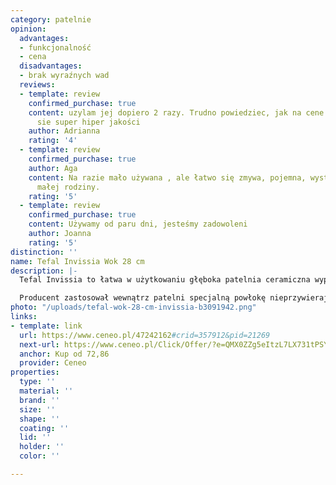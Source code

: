 ```yaml
---
category: patelnie
opinion:
  advantages:
  - funkcjonalność
  - cena
  disadvantages:
  - brak wyraźnych wad
  reviews:
  - template: review
    confirmed_purchase: true
    content: uzylam jej dopiero 2 razy. Trudno powiedziec, jak na cene nie spodziewam
      sie super hiper jakości
    author: Adrianna
    rating: '4'
  - template: review
    confirmed_purchase: true
    author: Aga
    content: Na razie mało używana , ale łatwo się zmywa, pojemna, wystarczy na potrzeby
      małej rodziny.
    rating: '5'
  - template: review
    confirmed_purchase: true
    content: Używamy od paru dni, jesteśmy zadowoleni
    author: Joanna
    rating: '5'
distinction: ''
name: Tefal Invissia Wok 28 cm  
description: |-
  Tefal Invissia to łatwa w użytkowaniu głęboka patelnia ceramiczna wyposażona w szereg praktycznych funkcji. Czyni ona gotowanie łatwym i przyjemnym. Dzięki powłoce nieprzywierającej patelnia jest odporna na zarysowania i odkształcenia. System Thermo-Spot pozwala osiągnąć optymalną temperaturę przygotowywania każdego posiłku.

  Producent zastosował wewnątrz patelni specjalną powłokę nieprzywierającą Powerglide, która na długo zachowuje gładkość. To przekłada się na wydłużenie żywotności naczynia. Patelnia wyposażona jest w innowacyjną funkcję Thermo-Spot umożliwiającą kontrolę temperatury posiłków. Pomaga to otrzymać idealny stopień wysmażenia poszczególnych dań. Dzięki temu naczynia z powodzeniem mogą używać zarówno kuchmistrzowie, jak i osoby bez większego doświadczenia w kuchni. Uchwyt patelni jest bardzo ergonomiczny i został wykonany zgodnie z technologią Soft Touch. Patelnia jest także przystosowana do wszystkich rodzajów kuchenek poza płytą indukcyjną.
photo: "/uploads/tefal-wok-28-cm-invissia-b3091942.png"
links:
- template: link
  url: https://www.ceneo.pl/47242162#crid=357912&pid=21269
  next-url: https://www.ceneo.pl/Click/Offer/?e=QMX0ZZg5eItzL7LX731tPSYcDjitgfmh6WAq5Ihs0NQUxBqLc2Y7v1gZi__cuJw0Nw_JN5FxPGSMtOdIucKv7lBZSngzGc-lo_BLcn9dimFPdnOgV4s4KsxNkW-dj-XaBn9-ocHPVUUt26mvyUNCjc-j5r29bORvokd0fjiTEFSnKTWf17Lt5L24Q1U1CfVhRNLBXHakvuI5eFzmI4OfDFCiZld-kdPpgf1itPutk_YQOGruJOmFGvm5s7IWtKsKpVBMwlkFDd1w2a-IaoWTXLyuNX_k9kDBIWfaPKsr2GSlOmQhBk-eDPpwZXUysGyoYJj8tL2C0nW69zv1l-gHZkNUVorynLpzySM4xyA_ULOYKTvZ9kBepZHq_c06cnUL&a=2&rc=notset
  anchor: Kup od 72,86
  provider: Ceneo
properties:
  type: ''
  material: ''
  brand: ''
  size: ''
  shape: ''
  coating: ''
  lid: ''
  holder: ''
  color: ''

---
```

